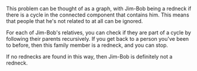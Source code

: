 This problem can be thought of as a graph, with Jim-Bob being a redneck if there is a cycle in the connected component that contains him. 
This means that people that he's not related to at all can be ignored.

For each of Jim-Bob's relatives, you can check if they are part of a cycle by following their parents recursively. 
If you get back to a person you've been to before, then this family member is a redneck, and you can stop.

If no rednecks are found in this way, then Jim-Bob is definitely not a redneck.
